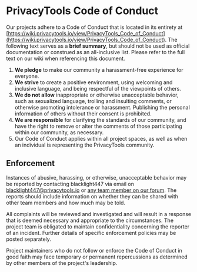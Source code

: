 # PrivacyTools Code of Conduct

Our projects adhere to a Code of Conduct that is located in its entirety at [https://wiki.privacytools.io/view/PrivacyTools_Code_of_Conduct](https://wiki.privacytools.io/view/PrivacyTools_Code_of_Conduct). The following text serves as a **brief summary**, but should not be used as official documentation or construed as an all-inclusive list. Please refer to the full text on our wiki when referencing this document.

 1. **We pledge** to make our community a harassment-free experience for everyone.
 2. **We strive** to create a positive environment, using welcoming and inclusive language, and being respectful of the viewpoints of others.
 3. **We do not allow** inappropriate or otherwise unacceptable behavior, such as sexualized language, trolling and insulting comments, or otherwise promoting intolerance or harassment. Publishing the personal information of others without their consent is prohibited.
 4. **We are responsible** for clarifying the standards of our community, and have the right to remove or alter the comments of those participating within our community, as necessary.
 5. Our Code of Conduct applies within all project spaces, as well as when an individual is representing the PrivacyTools community.

## Enforcement

Instances of abusive, harassing, or otherwise, unacceptable behavior may be reported by contacting blacklight447 via email on blacklight447@privacytools.io or [any team member on our forum]. The reports should include information on whether they can be shared with other team members and how much may be told.

[any team member on our forum]:https://forum.privacytools.io/g/team

All complaints will be reviewed and investigated and will result in a response that is deemed necessary and appropriate to the circumstances. The project team is obligated to maintain confidentiality concerning the reporter of an incident. Further details of specific enforcement policies may be posted separately.

Project maintainers who do not follow or enforce the Code of Conduct in good faith may face temporary or permanent repercussions as determined by other members of the project's leadership.
